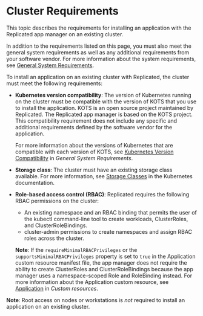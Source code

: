 # Cluster Requirements

This topic describes the requirements for installing an application with the Replicated app manager on an existing cluster.

In addition to the requirements listed on this page, you must also meet the general system requirements as well as any additional requirements from your software vendor. For more information about the system requirements, see [General System Requirements](installing-general-requirements).

To install an application on an existing cluster with Replicated, the cluster must meet the following requirements:

* **Kubernetes version compatibility**: The version of Kubernetes running on the cluster must be compatible with the version of KOTS that you use to install the application. KOTS is an open source project maintained by Replicated. The Replicated app manager is based on the KOTS project. This compatibility requirement does not include any specific and additional requirements defined by the software vendor for the application.

   For more information about the versions of Kubernetes that are compatible with each version of KOTS, see [Kubernetes Version Compatibility](installing-general-requirements/#kubernetes-version-compatibility) in _General System Requirements_.
* **Storage class**: The cluster must have an existing storage class available. For more information, see [Storage Classes](https://kubernetes.io/docs/concepts/storage/storage-classes/) in the Kubernetes documentation.
* **Role-based access control (RBAC)**: Replicated requires the following RBAC permissions on the cluster:
   * An existing namespace and an RBAC binding that permits the user of the kubectl command-line tool to create workloads, ClusterRoles, and ClusterRoleBindings.
   * cluster-admin permissions to create namespaces and assign RBAC roles across the cluster.

   **Note**: If the `requireMinimalRBACPrivileges` or the `supportsMinimalRBACPrivileges` property is set to `true` in the Application custom resource manifest file, the app manager does not require the ability to create ClusterRoles and ClusterRoleBindings because the app manager uses a namespace-scoped Role and RoleBinding instead. For more information about the Application custom resource, see [Application](../reference/custom-resource-application) in _Custom resources_.

**Note**: Root access on nodes or workstations is *not* required to install an application on an existing cluster.
